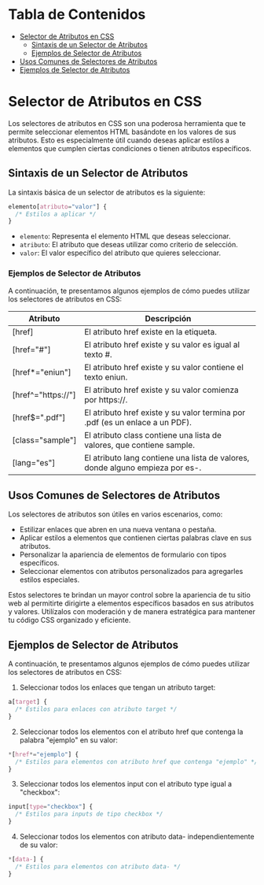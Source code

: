 # Tabla de Contenidos

- [Selector de Atributos en CSS](#selector-de-atributos-en-css)
  - [Sintaxis de un Selector de Atributos](#sintaxis-de-un-selector-de-atributos)
  - [Ejemplos de Selector de Atributos](#ejemplos-de-selector-de-atributos)
- [Usos Comunes de Selectores de Atributos](#usos-comunes-de-selectores-de-atributos)
- [Ejemplos de Selector de Atributos](#ejemplos-de-selector-de-atributos)

# Selector de Atributos en CSS

Los selectores de atributos en CSS son una poderosa herramienta que te permite seleccionar elementos HTML basándote en los valores de sus atributos. Esto es especialmente útil cuando deseas aplicar estilos a elementos que cumplen ciertas condiciones o tienen atributos específicos.

## Sintaxis de un Selector de Atributos

La sintaxis básica de un selector de atributos es la siguiente:

```css
elemento[atributo="valor"] {
  /* Estilos a aplicar */
}
```

- `elemento`: Representa el elemento HTML que deseas seleccionar.
- `atributo`: El atributo que deseas utilizar como criterio de selección.
- `valor`: El valor específico del atributo que quieres seleccionar.

### Ejemplos de Selector de Atributos

A continuación, te presentamos algunos ejemplos de cómo puedes utilizar los selectores de atributos en CSS:

| Atributo           | Descripción                                                                  |
| ------------------ | ---------------------------------------------------------------------------- | 
| [href]             | El atributo href existe en la etiqueta.                                      |
| [href="#"]         | El atributo href existe y su valor es igual al texto #.                      |
| [href\*="eniun"]   | El atributo href existe y su valor contiene el texto eniun.                  |
| [href^="https://"] | El atributo href existe y su valor comienza por https://.                    |
| [href$=".pdf"]     | El atributo href existe y su valor termina por .pdf (es un enlace a un PDF). |
| [class="sample"]   | El atributo class contiene una lista de valores, que contiene sample.         |
| [lang="es"]        | El atributo lang contiene una lista de valores, donde alguno empieza por es-. |

## Usos Comunes de Selectores de Atributos

Los selectores de atributos son útiles en varios escenarios, como:

- Estilizar enlaces que abren en una nueva ventana o pestaña.
- Aplicar estilos a elementos que contienen ciertas palabras clave en sus atributos.
- Personalizar la apariencia de elementos de formulario con tipos específicos.
- Seleccionar elementos con atributos personalizados para agregarles estilos especiales.

Estos selectores te brindan un mayor control sobre la apariencia de tu sitio web al permitirte dirigirte a elementos específicos basados en sus atributos y valores. Utilízalos con moderación y de manera estratégica para mantener tu código CSS organizado y eficiente.

## Ejemplos de Selector de Atributos

A continuación, te presentamos algunos ejemplos de cómo puedes utilizar los selectores de atributos en CSS:

1. Seleccionar todos los enlaces que tengan un atributo target:

```css
a[target] {
  /* Estilos para enlaces con atributo target */
}
```

2. Seleccionar todos los elementos con el atributo href que contenga la palabra "ejemplo" en su valor:

```css
*[href*="ejemplo"] {
  /* Estilos para elementos con atributo href que contenga "ejemplo" */
}
```

3. Seleccionar todos los elementos input con el atributo type igual a "checkbox":

```css
input[type="checkbox"] {
  /* Estilos para inputs de tipo checkbox */
}
```

4. Seleccionar todos los elementos con atributo data- independientemente de su valor:

```css
*[data-] {
  /* Estilos para elementos con atributo data- */
}
```
